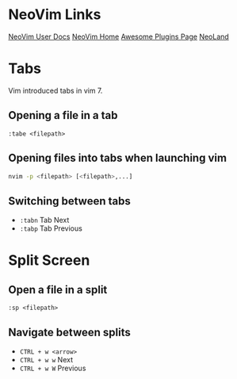 # NeoVim Links

[NeoVim User Docs](https://neovim.io/doc/user/)
[NeoVim Home](https://neovim.io)
[Awesome Plugins Page](https://github.com/rockerBOO/awesome-neovim)
[NeoLand](https://neoland.dev/)

# Tabs
Vim introduced tabs in vim 7.

## Opening a file in a tab

```vim
:tabe <filepath>
```

## Opening files into tabs when launching vim

```bash
nvim -p <filepath> [<filepath>,...]
```

## Switching between tabs

- ```:tabn``` Tab Next
- ```:tabp``` Tab Previous

# Split Screen

## Open a file in a split
```vim
:sp <filepath>
```

## Navigate between splits

- ```CTRL + w <arrow>```
- ```CTRL + w w``` Next
- ```CTRL + w W``` Previous

